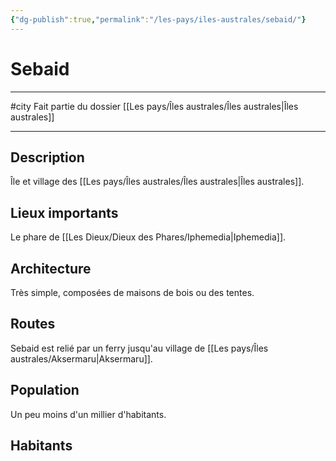 ```yaml
---
{"dg-publish":true,"permalink":"/les-pays/iles-australes/sebaid/"}
---
```


# Sebaid
---
#city 
Fait partie du dossier [[Les pays/Îles australes/Îles australes\|Îles australes]]

-------
## Description
Île et village des [[Les pays/Îles australes/Îles australes\|Îles australes]].
## Lieux importants
Le phare de [[Les Dieux/Dieux des Phares/Iphemedia\|Iphemedia]].
## Architecture
Très simple, composées de maisons de bois ou des tentes.
## Routes
Sebaid est relié par un ferry jusqu'au village de [[Les pays/Îles australes/Aksermaru\|Aksermaru]].
## Population
Un peu moins d'un millier d'habitants.
## Habitants